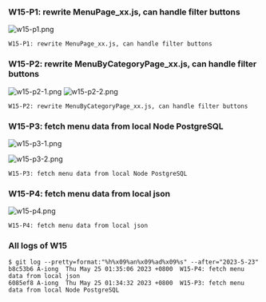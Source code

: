 ### W15-P1: rewrite MenuPage_xx.js, can handle filter buttons
 
![w15-p1.png](https://wkuwjlgjzkovodskzcca.supabase.co/storage/v1/object/public/demo-34/md_img/w15-p1.png)
 
```
W15-P1: rewrite MenuPage_xx.js, can handle filter buttons
```

### W15-P2: rewrite MenuByCategoryPage_xx.js, can handle filter buttons

![w15-p2-1.png](https://wkuwjlgjzkovodskzcca.supabase.co/storage/v1/object/public/demo-34/md_img/w15-p2-1.png)
![w15-p2-2.png](https://wkuwjlgjzkovodskzcca.supabase.co/storage/v1/object/public/demo-34/md_img/w15-p2-2.png)

```
W15-P2: rewrite MenuByCategoryPage_xx.js, can handle filter buttons
```

### W15-P3: fetch menu data from local Node PostgreSQL
 
![w15-p3-1.png](https://wkuwjlgjzkovodskzcca.supabase.co/storage/v1/object/public/demo-34/md_img/w15-p3-1.png)
 
![w15-p3-2.png](https://wkuwjlgjzkovodskzcca.supabase.co/storage/v1/object/public/demo-34/md_img/w15-p3-2.png)
 
```
W15-P3: fetch menu data from local Node PostgreSQL
```

### W15-P4: fetch menu data from local json
 
![w15-p4.png](https://wkuwjlgjzkovodskzcca.supabase.co/storage/v1/object/public/demo-34/md_img/w15-p4.png)
 
```
W15-P4: fetch menu data from local json
```

### All logs of W15
```
$ git log --pretty=format:"%h%x09%an%x09%ad%x09%s" --after="2023-5-23"
b8c53b6 A-iong  Thu May 25 01:35:06 2023 +0800  W15-P4: fetch menu data from local json
6085ef8 A-iong  Thu May 25 01:34:32 2023 +0800  W15-P3: fetch menu data from local Node PostgreSQL
```